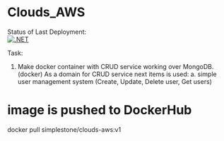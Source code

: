 # Clouds_AWS
Status of Last Deployment: <br>
[![.NET](https://github.com/OksanaKulish/Clouds_AWS/actions/workflows/dotnet.yml/badge.svg)](https://github.com/OksanaKulish/Clouds_AWS/actions/workflows/dotnet.yml)

Task: 
  1. Make docker container with CRUD service working over MongoDB. (docker)
    As a domain for CRUD service next items is used:
      a. simple user management system (Create, Update, Delete user, Get users)

# image is pushed to DockerHub
docker pull simplestone/clouds-aws:v1
  
